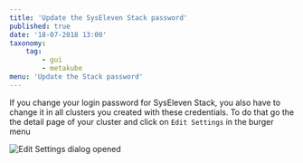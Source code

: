 ```yaml
---
title: 'Update the SysEleven Stack password'
published: true
date: '18-07-2018 13:00'
taxonomy:
    tag:
        - gui
        - metakube
menu: 'Update the Stack password'
---
```


If you change your login password for SysEleven Stack, you also have to change it in all clusters you created with these credentials.
To do that go the the detail page of your cluster and click on `Edit Settings` in the burger menu

![Edit Settings dialog opened](image_edit-settings_01.png)
